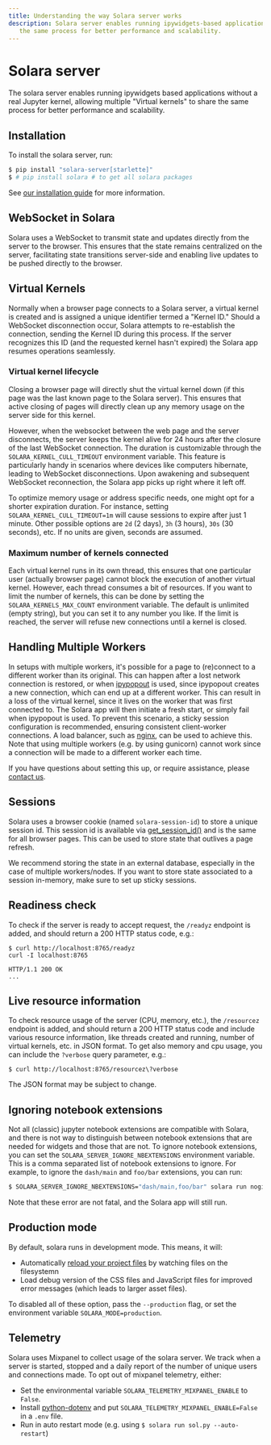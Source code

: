 ```yaml
---
title: Understanding the way Solara server works
description: Solara server enables running ipywidgets-based applications as standalone dashboards and apps, allowing multiple "Virtual kernels" to share
   the same process for better performance and scalability.
---
```

# Solara server

The solara server enables running ipywidgets based applications without a real Jupyter kernel, allowing multiple "Virtual kernels" to share the same process for better performance and scalability.

## Installation

To install the solara server, run:

```bash
$ pip install "solara-server[starlette]"
$ # pip install solara # to get all solara packages
```

See [our installation guide](/documentation/getting_started/installing) for more information.

## WebSocket in Solara
Solara uses a WebSocket to transmit state and updates directly from the server to the browser. This ensures that the state remains centralized on the server, facilitating state transitions server-side and enabling live updates to be pushed directly to the browser.


## Virtual Kernels
Normally when a browser page connects to a Solara server, a virtual kernel is created and is assigned a unique identifier termed a "Kernel ID." Should a WebSocket disconnection occur, Solara attempts to re-establish the connection, sending the Kernel ID during this process. If the server recognizes this ID (and the requested kernel hasn't expired) the Solara app resumes operations seamlessly.

### Virtual kernel lifecycle
Closing a browser page will directly shut the virtual kernel down (if this page was the last known page to the Solara server). This ensures that active closing of pages will directly clean up any memory usage on the server side for this kernel.

However, when the websocket between the web page and the server disconnects, the server keeps the kernel alive for 24 hours after the closure of the last WebSocket connection. The duration is customizable through the `SOLARA_KERNEL_CULL_TIMEOUT` environment variable. This feature is particularly handy in scenarios where devices like computers hibernate, leading to WebSocket disconnections. Upon awakening and subsequent WebSocket reconnection, the Solara app picks up right where it left off.

To optimize memory usage or address specific needs, one might opt for a shorter expiration duration. For instance, setting `SOLARA_KERNEL_CULL_TIMEOUT=1m` will cause sessions to expire after just 1 minute. Other possible options are `2d` (2 days), `3h` (3 hours), `30s` (30 seconds), etc. If no units are given, seconds are assumed.

### Maximum number of kernels connected

Each virtual kernel runs in its own thread, this ensures that one particular user (actually browser page) cannot block the execution of another virtual kernel. However, each thread consumes a bit of resources. If you want to limit the number of kernels, this can be done by setting the `SOLARA_KERNELS_MAX_COUNT` environment variable. The default is unlimited (empty string), but you can set it to any number you like. If the limit is reached, the server will refuse new connections until a kernel is closed.


## Handling Multiple Workers

In setups with multiple workers, it's possible for a page to (re)connect to a different worker than its original. This can happen after a lost network connection is restored, or when [ipypopout](https://github.com/widgetti/ipypopout) is used, since ipypopout creates a new connection, which can end up at a different worker. This can result in a loss of the virtual kernel, since it lives on the worker that was first connected to. The Solara app will then initiate a fresh start, or simply fail when ipypopout is used. To prevent this scenario, a sticky session configuration is recommended, ensuring consistent client-worker connections. A load balancer, such as [nginx](https://www.nginx.com/), can be used to achieve this. Note that using multiple workers (e.g. by using gunicorn) cannot work since a connection will be made to a different worker each time.

If you have questions about setting this up, or require assistance, please [contact us](https://solara.dev/docs/contact).

## Sessions

Solara uses a browser cookie (named `solara-session-id`) to store a unique session id. This session id is available via [get_session_id()](https://solara.dev/api/get_session_id) and is the same for all
browser pages. This can be used to store state that outlives a page refresh.

We recommend storing the state in an external database, especially in the case of multiple workers/nodes. If you want to store state associated to a session in-memory, make sure to set up sticky sessions.




## Readiness check

To check if the server is ready to accept request, the `/readyz` endpoint is added, and should return a 200 HTTP status code, e.g.:

```
$ curl http://localhost:8765/readyz
curl -I localhost:8765

HTTP/1.1 200 OK
...
```

## Live resource information


To check resource usage of the server (CPU, memory, etc.), the `/resourcez` endpoint is added, and should return a 200 HTTP status code and include
various resource information, like threads created and running, number of virtual kernels, etc. in JSON format. To get also memory and cpu usage, you can include
the `?verbose` query parameter, e.g.:

```
$ curl http://localhost:8765/resourcez\?verbose
```

The JSON format may be subject to change.

## Ignoring notebook extensions

Not all (classic) jupyter notebook extensions are compatible with Solara, and there is not way to distinguish between notebook extensions that are needed for widgets and those that are not.
To ignore notebook extensions, you can set the `SOLARA_SERVER_IGNORE_NBEXTENSIONS` environment variable. This is a comma separated list of notebook extensions to ignore. For example, to ignore the `dash/main` and `foo/bar` extensions, you can run:

```bash
$ SOLARA_SERVER_IGNORE_NBEXTENSIONS="dash/main,foo/bar" solara run nogit/sol.py -a
```

Note that these error are not fatal, and the Solara app will still run.

## Production mode

By default, solara runs in development mode. This means, it will:

   * Automatically [reload your project files](/documentation/advanced/reference/reloading) by watching files on the filesystemn
   * Load debug version of the CSS files and JavaScript files for improved error messages (which leads to larger asset files).

To disabled all of these option, pass the `--production` flag, or set the environment variable `SOLARA_MODE=production`.

## Telemetry

Solara uses Mixpanel to collect usage of the solara server. We track when a server is started, stopped and a daily report of the number of unique users and connections made. To opt out of mixpanel telemetry, either:

 * Set the environmental variable `SOLARA_TELEMETRY_MIXPANEL_ENABLE` to `False`.
 * Install [python-dotenv](https://pypi.org/project/python-dotenv/) and put `SOLARA_TELEMETRY_MIXPANEL_ENABLE=False` in a `.env` file.
 * Run in auto restart mode (e.g. using `$ solara run sol.py --auto-restart`)
